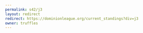```yaml
---
permalink: s42/j3
layout: redirect
redirect: https://dominionleague.org/current_standings?div=j3
owner: truffles
---
```

